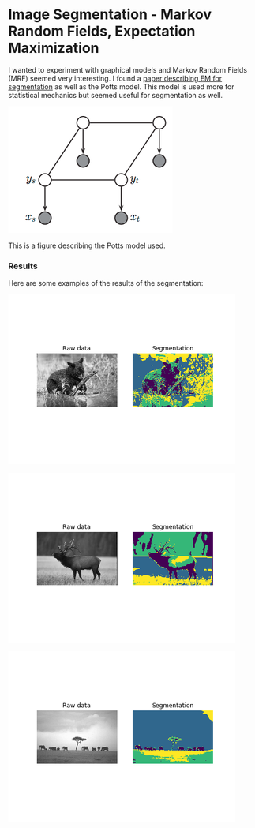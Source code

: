 # Image Segmentation - Markov Random Fields, Expectation Maximization

I wanted to experiment with graphical models and Markov Random Fields (MRF) seemed very interesting. I found a [paper describing EM for segmentation](https://hal.inria.fr/inria-00072132/document) as well as the Potts model. This model is used more for statistical mechanics but seemed useful for segmentation as well.

![Potts model](figs_for_latex/potts_model.png)

This is a figure describing the Potts model used.


### Results

Here are some examples of the results of the segmentation:

![image 1 results](src/im1_viz.png)

![image 2 results](src/im2_viz.png)

![image 3 results](src/im3_viz.png)
